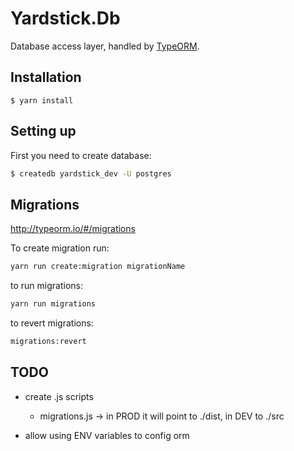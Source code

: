 # Yardstick.Db

Database access layer, handled by [TypeORM](http://typeorm.io).

## Installation

```
$ yarn install
```

## Setting up

First you need to create database:

```bash
$ createdb yardstick_dev -U postgres
```

## Migrations

http://typeorm.io/#/migrations

To create migration run:

```bash
yarn run create:migration migrationName
```

to run migrations:

```bash
yarn run migrations
```

to revert migrations:

```bash
migrations:revert
```


 ## TODO

* create .js scripts
  * migrations.js -> in PROD it will point to ./dist, in DEV to ./src

* allow using ENV variables to config orm
